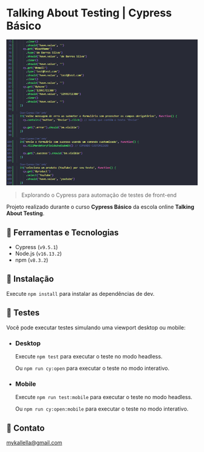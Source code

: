 # Talking About Testing | Cypress Básico

![preview](./preview.png)
 
 > Explorando o Cypress para automação de testes de front-end

 Projeto realizado durante o curso **Cypress Básico** da escola online **Talking About Testing**.

## 🔧 Ferramentas e Tecnologias

- Cypress (`v9.5.1`)
- Node.js (`v16.13.2`)
- npm (`v8.3.2`)


## 🔧 Instalação

Execute `npm install` para instalar as dependências de dev.


## 🔧 Testes

Você pode executar testes simulando uma viewport desktop ou mobile:


- ### Desktop

	Execute `npm test` para executar o teste no modo headless.

	Ou `npm run cy:open` para executar o teste no modo interativo.

- ### Mobile

	Execute `npm run test:mobile` para executar o teste no modo headless.

	Ou `npm run cy:open:mobile` para executar o teste no modo interativo.


## 🔗 Contato

mykallella@gmail.com
